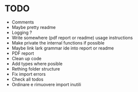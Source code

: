 # TODO

- Comments
- Maybe pretty readme
- Logging ?
- Write somewhere (pdf report or readme) usage instructions
- Make private the internal functions if possible
- Maybe link lark grammar ide into report or readme
- PDF report
- Clean up code
- Add types where posible
- Rething folder structure
- Fix import errors
- Check all todos
- Ordinare e rimuovere import inutili
